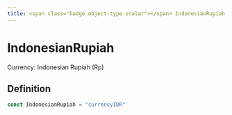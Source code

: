 ```yaml
---
title: <span class="badge object-type-scalar"></span> IndonesianRupiah
---
```

# <span class="badge object-type-scalar"></span> IndonesianRupiah

Currency: Indonesian Rupiah (Rp)

## Definition

```go
const IndonesianRupiah = "currencyIDR"
```
